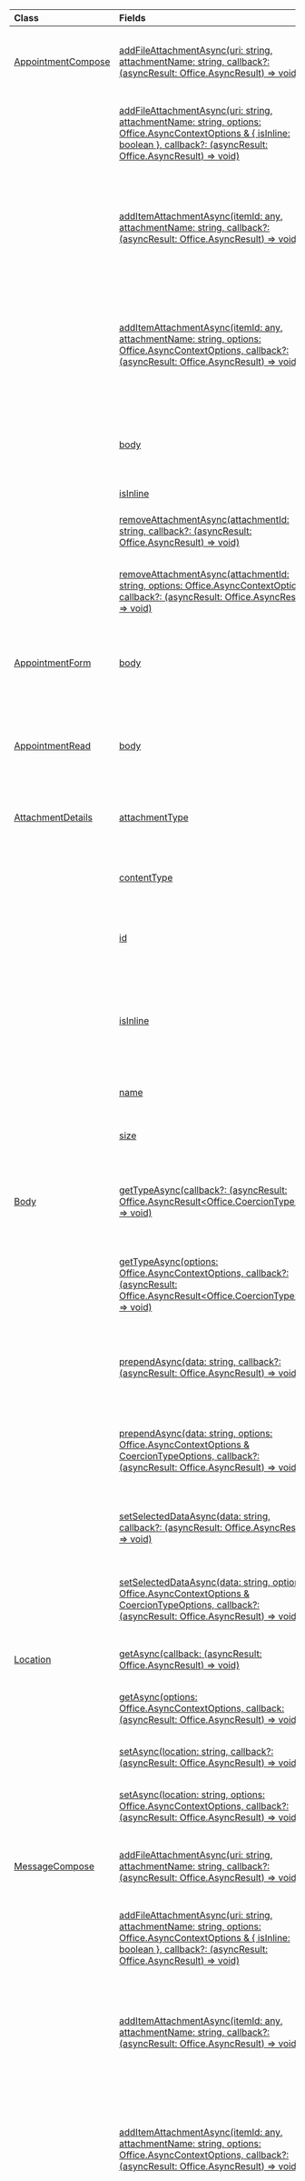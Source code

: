 | Class | Fields | Description |
|:---|:---|:---|
|[AppointmentCompose](/javascript/api/outlook/outlook.appointmentcompose)|[addFileAttachmentAsync(uri: string, attachmentName: string, callback?: (asyncResult: Office.AsyncResult<string>) => void)](/javascript/api/outlook/outlook.appointmentcompose#addFileAttachmentAsync_uri__attachmentName__callback__asyncResult_)|Adds a file to a message or appointment as an attachment.|
||[addFileAttachmentAsync(uri: string, attachmentName: string, options: Office.AsyncContextOptions & { isInline: boolean }, callback?: (asyncResult: Office.AsyncResult<string>) => void)](/javascript/api/outlook/outlook.appointmentcompose#addFileAttachmentAsync_uri__attachmentName__options__isInline__callback__asyncResult_)|Adds a file to a message or appointment as an attachment.|
||[addItemAttachmentAsync(itemId: any, attachmentName: string, callback?: (asyncResult: Office.AsyncResult<string>) => void)](/javascript/api/outlook/outlook.appointmentcompose#addItemAttachmentAsync_itemId__attachmentName__callback__asyncResult_)|Adds an Exchange item, such as a message, as an attachment to the message or appointment.|
||[addItemAttachmentAsync(itemId: any, attachmentName: string, options: Office.AsyncContextOptions, callback?: (asyncResult: Office.AsyncResult<string>) => void)](/javascript/api/outlook/outlook.appointmentcompose#addItemAttachmentAsync_itemId__attachmentName__options__callback__asyncResult_)|Adds an Exchange item, such as a message, as an attachment to the message or appointment.|
||[body](/javascript/api/outlook/outlook.appointmentcompose#body)|Gets an object that provides methods for manipulating the body of an item.|
||[isInline](/javascript/api/outlook/outlook.appointmentcompose#isInline)||
||[removeAttachmentAsync(attachmentId: string, callback?: (asyncResult: Office.AsyncResult<void>) => void)](/javascript/api/outlook/outlook.appointmentcompose#removeAttachmentAsync_attachmentId__callback__asyncResult_)|Removes an attachment from a message or appointment.|
||[removeAttachmentAsync(attachmentId: string, options: Office.AsyncContextOptions, callback?: (asyncResult: Office.AsyncResult<void>) => void)](/javascript/api/outlook/outlook.appointmentcompose#removeAttachmentAsync_attachmentId__options__callback__asyncResult_)|Removes an attachment from a message or appointment.|
|[AppointmentForm](/javascript/api/outlook/outlook.appointmentform)|[body](/javascript/api/outlook/outlook.appointmentform#body)|Gets an object that provides methods for manipulating the body of an item.|
|[AppointmentRead](/javascript/api/outlook/outlook.appointmentread)|[body](/javascript/api/outlook/outlook.appointmentread#body)|Gets an object that provides methods for manipulating the body of an item.|
|[AttachmentDetails](/javascript/api/outlook/outlook.attachmentdetails)|[attachmentType](/javascript/api/outlook/outlook.attachmentdetails#attachmentType)|Gets a value that indicates the type of an attachment.|
||[contentType](/javascript/api/outlook/outlook.attachmentdetails#contentType)|Gets the MIME content type of the attachment.|
||[id](/javascript/api/outlook/outlook.attachmentdetails#id)|Gets the Exchange attachment ID of the attachment.|
||[isInline](/javascript/api/outlook/outlook.attachmentdetails#isInline)|Gets a value that indicates whether the attachment should be displayed in the body of the item.|
||[name](/javascript/api/outlook/outlook.attachmentdetails#name)|Gets the name of the attachment.|
||[size](/javascript/api/outlook/outlook.attachmentdetails#size)|Gets the size of the attachment in bytes.|
|[Body](/javascript/api/outlook/outlook.body)|[getTypeAsync(callback?: (asyncResult: Office.AsyncResult<Office.CoercionType>) => void)](/javascript/api/outlook/outlook.body#getTypeAsync_callback__asyncResult_)|Gets a value that indicates whether the content is in HTML or text format.|
||[getTypeAsync(options: Office.AsyncContextOptions, callback?: (asyncResult: Office.AsyncResult<Office.CoercionType>) => void)](/javascript/api/outlook/outlook.body#getTypeAsync_options__callback__asyncResult_)|Gets a value that indicates whether the content is in HTML or text format.|
||[prependAsync(data: string, callback?: (asyncResult: Office.AsyncResult<void>) => void)](/javascript/api/outlook/outlook.body#prependAsync_data__callback__asyncResult_)|Adds the specified content to the beginning of the item body.|
||[prependAsync(data: string, options: Office.AsyncContextOptions & CoercionTypeOptions, callback?: (asyncResult: Office.AsyncResult<void>) => void)](/javascript/api/outlook/outlook.body#prependAsync_data__options__callback__asyncResult_)|Adds the specified content to the beginning of the item body.|
||[setSelectedDataAsync(data: string, callback?: (asyncResult: Office.AsyncResult<void>) => void)](/javascript/api/outlook/outlook.body#setSelectedDataAsync_data__callback__asyncResult_)|Replaces the selection in the body with the specified text.|
||[setSelectedDataAsync(data: string, options: Office.AsyncContextOptions & CoercionTypeOptions, callback?: (asyncResult: Office.AsyncResult<void>) => void)](/javascript/api/outlook/outlook.body#setSelectedDataAsync_data__options__callback__asyncResult_)|Replaces the selection in the body with the specified text.|
|[Location](/javascript/api/outlook/outlook.location)|[getAsync(callback: (asyncResult: Office.AsyncResult<string>) => void)](/javascript/api/outlook/outlook.location#getAsync_callback__asyncResult_)|Gets the location of an appointment.|
||[getAsync(options: Office.AsyncContextOptions, callback: (asyncResult: Office.AsyncResult<string>) => void)](/javascript/api/outlook/outlook.location#getAsync_options__callback__asyncResult_)|Gets the location of an appointment.|
||[setAsync(location: string, callback?: (asyncResult: Office.AsyncResult<void>) => void)](/javascript/api/outlook/outlook.location#setAsync_location__callback__asyncResult_)|Sets the location of an appointment.|
||[setAsync(location: string, options: Office.AsyncContextOptions, callback?: (asyncResult: Office.AsyncResult<void>) => void)](/javascript/api/outlook/outlook.location#setAsync_location__options__callback__asyncResult_)|Sets the location of an appointment.|
|[MessageCompose](/javascript/api/outlook/outlook.messagecompose)|[addFileAttachmentAsync(uri: string, attachmentName: string, callback?: (asyncResult: Office.AsyncResult<string>) => void)](/javascript/api/outlook/outlook.messagecompose#addFileAttachmentAsync_uri__attachmentName__callback__asyncResult_)|Adds a file to a message or appointment as an attachment.|
||[addFileAttachmentAsync(uri: string, attachmentName: string, options: Office.AsyncContextOptions & { isInline: boolean }, callback?: (asyncResult: Office.AsyncResult<string>) => void)](/javascript/api/outlook/outlook.messagecompose#addFileAttachmentAsync_uri__attachmentName__options__isInline__callback__asyncResult_)|Adds a file to a message or appointment as an attachment.|
||[addItemAttachmentAsync(itemId: any, attachmentName: string, callback?: (asyncResult: Office.AsyncResult<string>) => void)](/javascript/api/outlook/outlook.messagecompose#addItemAttachmentAsync_itemId__attachmentName__callback__asyncResult_)|Adds an Exchange item, such as a message, as an attachment to the message or appointment.|
||[addItemAttachmentAsync(itemId: any, attachmentName: string, options: Office.AsyncContextOptions, callback?: (asyncResult: Office.AsyncResult<string>) => void)](/javascript/api/outlook/outlook.messagecompose#addItemAttachmentAsync_itemId__attachmentName__options__callback__asyncResult_)|Adds an Exchange item, such as a message, as an attachment to the message or appointment.|
||[bcc](/javascript/api/outlook/outlook.messagecompose#bcc)|Gets an object that provides methods to get or update the recipients on the **Bcc** (blind carbon copy) line of a message.|
||[body](/javascript/api/outlook/outlook.messagecompose#body)|Gets an object that provides methods for manipulating the body of an item.|
||[isInline](/javascript/api/outlook/outlook.messagecompose#isInline)||
||[removeAttachmentAsync(attachmentId: string, callback?: (asyncResult: Office.AsyncResult<void>) => void)](/javascript/api/outlook/outlook.messagecompose#removeAttachmentAsync_attachmentId__callback__asyncResult_)|Removes an attachment from a message or appointment.|
||[removeAttachmentAsync(attachmentId: string, options: Office.AsyncContextOptions, callback?: (asyncResult: Office.AsyncResult<void>) => void)](/javascript/api/outlook/outlook.messagecompose#removeAttachmentAsync_attachmentId__options__callback__asyncResult_)|Removes an attachment from a message or appointment.|
|[MessageRead](/javascript/api/outlook/outlook.messageread)|[body](/javascript/api/outlook/outlook.messageread#body)|Gets an object that provides methods for manipulating the body of an item.|
|[PhoneNumber](/javascript/api/outlook/outlook.phonenumber)|[type](/javascript/api/outlook/outlook.phonenumber#type)|Gets a string that identifies the type of phone number: Home, Work, Mobile, Unspecified.|
|[Recipients](/javascript/api/outlook/outlook.recipients)|[addAsync(recipients: (string \| EmailUser \| EmailAddressDetails)[], callback?: (asyncResult: Office.AsyncResult<void>) => void)](/javascript/api/outlook/outlook.recipients#addAsync_recipients_)|Adds a recipient list to the existing recipients for an appointment or message.|
||[addAsync(recipients: (string \| EmailUser \| EmailAddressDetails)[], options: Office.AsyncContextOptions, callback?: (asyncResult: Office.AsyncResult<void>) => void)](/javascript/api/outlook/outlook.recipients#addAsync_recipients_)|Adds a recipient list to the existing recipients for an appointment or message.|
||[getAsync(callback: (asyncResult: Office.AsyncResult<EmailAddressDetails[]>) => void)](/javascript/api/outlook/outlook.recipients#getAsync_callback__asyncResult_)|Gets a recipient list for an appointment or message.|
||[getAsync(options: Office.AsyncContextOptions, callback: (asyncResult: Office.AsyncResult<EmailAddressDetails[]>) => void)](/javascript/api/outlook/outlook.recipients#getAsync_options__callback__asyncResult_)|Gets a recipient list for an appointment or message.|
||[setAsync(recipients: (string \| EmailUser \| EmailAddressDetails)[], callback: (asyncResult: Office.AsyncResult<void>) => void)](/javascript/api/outlook/outlook.recipients#setAsync_recipients_)|Sets a recipient list for an appointment or message.|
||[setAsync(recipients: (string \| EmailUser \| EmailAddressDetails)[], options: Office.AsyncContextOptions, callback: (asyncResult: Office.AsyncResult<void>) => void)](/javascript/api/outlook/outlook.recipients#setAsync_recipients_)|Sets a recipient list for an appointment or message.|
|[Subject](/javascript/api/outlook/outlook.subject)|[getAsync(callback: (asyncResult: Office.AsyncResult<string>) => void)](/javascript/api/outlook/outlook.subject#getAsync_callback__asyncResult_)|Gets the subject of an appointment or message.|
||[getAsync(options: Office.AsyncContextOptions, callback: (asyncResult: Office.AsyncResult<string>) => void)](/javascript/api/outlook/outlook.subject#getAsync_options__callback__asyncResult_)|Gets the subject of an appointment or message.|
||[setAsync(subject: string, callback?: (asyncResult: Office.AsyncResult<void>) => void)](/javascript/api/outlook/outlook.subject#setAsync_subject__callback__asyncResult_)|Sets the subject of an appointment or message.|
||[setAsync(subject: string, options: Office.AsyncContextOptions, callback?: (asyncResult: Office.AsyncResult<void>) => void)](/javascript/api/outlook/outlook.subject#setAsync_subject__options__callback__asyncResult_)|Sets the subject of an appointment or message.|
|[Time](/javascript/api/outlook/outlook.time)|[getAsync(callback: (asyncResult: Office.AsyncResult<Date>) => void)](/javascript/api/outlook/outlook.time#getAsync_callback__asyncResult_)|Gets the start or end time of an appointment.|
||[getAsync(options: Office.AsyncContextOptions, callback: (asyncResult: Office.AsyncResult<Date>) => void)](/javascript/api/outlook/outlook.time#getAsync_options__callback__asyncResult_)|Gets the start or end time of an appointment.|
||[setAsync(dateTime: Date, callback?: (asyncResult: Office.AsyncResult<void>) => void)](/javascript/api/outlook/outlook.time#setAsync_dateTime__callback__asyncResult_)|Sets the start or end time of an appointment.|
||[setAsync(dateTime: Date, options: Office.AsyncContextOptions, callback?: (asyncResult: Office.AsyncResult<void>) => void)](/javascript/api/outlook/outlook.time#setAsync_dateTime__options__callback__asyncResult_)|Sets the start or end time of an appointment.|
